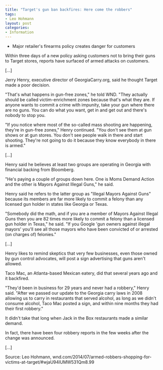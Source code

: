 ```yaml
---
title: "Target's gun ban backfires: Here come the robbers"
tags:
- Leo Hohmann
layout: post
categories:
- Information
---
```


- Major retailer's firearms policy creates danger for customers

Within three days of a new policy asking customers not to bring their guns to Target stores, reports have surfaced of armed attacks on customers.

\[...\]

Jerry Henry, executive director of GeorgiaCarry.org, said he thought Target made a poor decision.

"That's what happens in gun-free zones," he told WND. "They actually should be called victim-enrichment zones because that's what they are. If anyone wants to commit a crime with impunity, take your gun where there are no guns. You can do what you want, get in and get out and there's nobody to stop you.

"If you notice where most of the so-called mass shooting are happening, they're in gun-free zones," Henry continued. "You don't see them at gun shows or at gun stores. You don't see people walk in there and start shooting. They're not going to do it because they know everybody in there is armed."

\[...\]

Henry said he believes at least two groups are operating in Georgia with financial backing from Bloomberg.

"He's paying a couple of groups down here. One is Moms Demand Action and the other is Mayors Against Illegal Guns," he said.

Henry said he refers to the latter group as "Illegal Mayors Against Guns" because its members are far more likely to commit a felony than any licensed gun holder in states like Georgia or Texas.

"Somebody did the math, and if you are a member of Mayors Against Illegal Guns then you are 82 times more likely to commit a felony than a licensed gun holder in Texas," he said. "If you Google 'gun owners against illegal mayors' you'll see all those mayors who have been convicted of or arrested (on charges of) felonies."

\[...\]

Henry likes to remind skeptics that very few businesses, even those owned by gun control advocates, will post a sign advertising that guns aren't allowed.

Taco Mac, an Atlanta-based Mexican eatery, did that several years ago and it backfired.

"They'd been in business for 29 years and never had a robbery," Henry said. "After we passed our update to the Georgia carry laws in 2008 allowing us to carry in restaurants that served alcohol, as long as we didn't consume alcohol, Taco Mac posted a sign, and within nine months they had their first robbery."

It didn't take that long when Jack in the Box restaurants made a similar demand.

In fact, there have been four robbery reports in the few weeks after the change was announced.

\[...\]

Source: Leo Hohmann, wnd.com/2014/07/armed-robbers-shopping-for-victims-at-target/#wjaU94lUMW531Qm8.99
